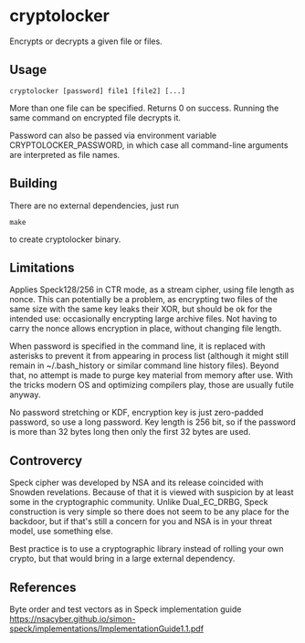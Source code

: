# cryptolocker

Encrypts or decrypts a given file or files. 

## Usage

    cryptolocker [password] file1 [file2] [...]

More than one file can be specified. Returns 0 on success. Running the same command on encrypted file decrypts it.

Password can also be passed via environment variable CRYPTOLOCKER_PASSWORD, in which case all command-line arguments are interpreted as file names.

## Building

There are no external dependencies, just run

    make
    
to create cryptolocker binary.

## Limitations

Applies Speck128/256 in CTR mode, as a stream cipher, using file length as nonce. This can potentially be a problem, as encrypting two files of the same size with the same key leaks their XOR, but should be ok for the intended use: occasionally encrypting large archive files. Not having to carry the nonce allows encryption in place, without changing file length.

When password is specified in the command line, it is replaced with asterisks to prevent it from appearing in process list (although it might still remain in ~/.bash_history or similar command line history files). Beyond that, no attempt is made to purge key material from memory after use. With the tricks modern OS and optimizing compilers play, those are usually futile anyway.

No password stretching or KDF, encryption key is just zero-padded password, so use a long password. Key length is 256 bit, so if the password is more than 32 bytes long then only the first 32 bytes are used.

## Controvercy

Speck cipher was developed by NSA and its release coincided with Snowden revelations. Because of that it is viewed with suspicion by at least some in the cryptographic community. Unlike Dual_EC_DRBG, Speck construction is very simple so there does not seem to be any place for the backdoor, but if that's still a concern for you and NSA is in your threat model, use something else.

Best practice is to use a cryptographic library instead of rolling your own crypto, but that would bring in a large external dependency.

## References

Byte order and test vectors as in Speck implementation guide https://nsacyber.github.io/simon-speck/implementations/ImplementationGuide1.1.pdf
